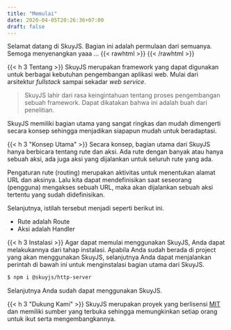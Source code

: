 ```yaml
---
title: "Memulai"
date: 2020-04-05T20:26:36+07:00
draft: false
---
```


Selamat datang di SkuyJS. Bagian ini adalah permulaan dari semuanya.
Semoga menyenangkan yaaa ... 
{{< rawhtml >}}
  <i class="fa fa-smile"></i>
{{< /rawhtml >}}

{{< h 3 Tentang >}}
SkuyJS merupakan framework yang dapat digunakan untuk berbagai kebutuhan
pengembangan aplikasi web. Mulai dari arsitektur *fullstack* sampai sekadar
*web service*.

> SkuyJS lahir dari rasa keingintahuan tentang proses pengembangan sebuah framework.
Dapat dikatakan bahwa ini adalah buah dari penelitian.

SkuyJS memiliki bagian utama yang sangat ringkas dan mudah dimengerti secara konsep
sehingga menjadikan siapapun mudah untuk beradaptasi.

{{< h 3 "Konsep Utama" >}}
Secara konsep, bagian utama dari SkuyJS hanya berbicara tentang rute dan aksi.
Ada rute dengan banyak atau hanya sebuah aksi, ada juga aksi yang dijalankan
untuk seluruh rute yang ada.

Pengaturan rute (routing) merupakan aktivitas untuk menentukan alamat URL dan aksinya. Lalu
kita dapat mendefinisikan saat seseorang (pengguna) mengakses sebuah URL, maka
akan dijalankan sebuah aksi tertentu yang sudah didefinisikan.

Selanjutnya, istilah tersebut menjadi seperti berikut ini.
* Rute adalah Route
* Aksi adalah Handler

{{< h 3 Instalasi >}}
Agar dapat memulai menggunakan SkuyJS, Anda dapat melakukannya dari tahap instalasi.
Apabila Anda sudah berada di project yang akan menggunakan SkuyJS, selanjutnya Anda
dapat menjalankan perintah di bawah ini untuk menginstalasi bagian utama dari SkuyJS.
```bash
$ npm i @skuyjs/http-server
```

Selanjutnya Anda sudah dapat menggunakan SkuyJS.

{{< h 3 "Dukung Kami" >}}
SkuyJS merupakan proyek yang berlisensi [MIT](/license-and-credits) dan memiliki sumber yang terbuka sehingga
memungkinkan setiap orang untuk ikut serta mengembangkannya.
